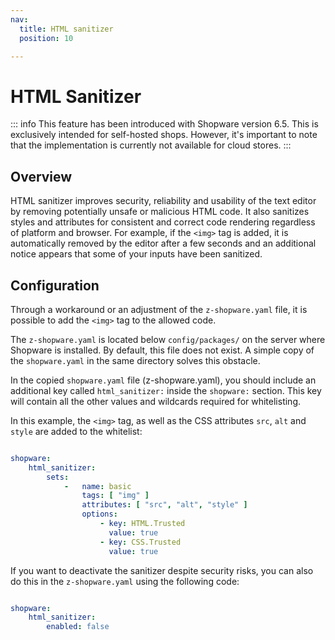 ```yaml
---
nav:
  title: HTML sanitizer
  position: 10

---
```


# HTML Sanitizer

::: info
This feature has been introduced with Shopware version 6.5. This is exclusively intended for self-hosted shops. However, it's important to note that the implementation is currently not available for cloud stores.
:::

## Overview

HTML sanitizer improves security, reliability and usability of the text editor by removing potentially unsafe or malicious HTML code. It also sanitizes styles and attributes for consistent and correct code rendering regardless of platform and browser. For example, if the `<img>` tag  is added, it is automatically removed by the editor after a few seconds and an additional notice appears that some of your inputs have been sanitized.

## Configuration

Through a workaround or an adjustment of the `z-shopware.yaml` file, it is possible to add the `<img>` tag to the allowed code.

The `z-shopware.yaml` is located below `config/packages/` on the server where Shopware is installed. By default, this file does not exist. A simple copy of the `shopware.yaml` in the same directory solves this obstacle.

In the copied `shopware.yaml` file (z-shopware.yaml), you should include an additional key called `html_sanitizer:` inside the `shopware:` section. This key will contain all the other values and wildcards required for whitelisting.

In this example, the `<img>` tag, as well as the CSS attributes `src`, `alt` and `style` are added to the whitelist:

```yaml

shopware:
    html_sanitizer:
        sets:
            -   name: basic
                tags: [ "img" ]
                attributes: [ "src", "alt", "style" ]
                options:
                    - key: HTML.Trusted
                      value: true
                    - key: CSS.Trusted
                      value: true
```

If you want to deactivate the sanitizer despite security risks, you can also do this in the `z-shopware.yaml` using the following code:

```yaml

shopware:
    html_sanitizer:
        enabled: false
```
